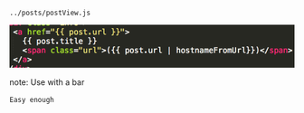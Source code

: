 `../posts/postView.js`

![Filter Code](/img/code-filter-2.png)

note:
    Use with a bar

    Easy enough
